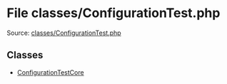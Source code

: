 File classes/ConfigurationTest.php
=========

Source: [classes/ConfigurationTest.php](https://github.com/PrestaShop/PrestaShop/blob/1.6.0.7/classes/ConfigurationTest.php)


Classes
-------

* [ConfigurationTestCore](class.ConfigurationTestCore.md)

